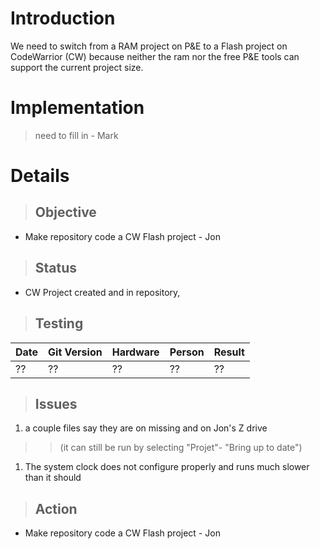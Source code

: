 # Introduction #

We need to switch from a RAM project on P&E to a Flash project on CodeWarrior (CW) because neither the ram nor the free P&E tools can support the current project size.

# Implementation #

> need to fill in - Mark

# Details #

> ## Objective ##

  * Make repository code a  CW Flash project - Jon

> ## Status ##

  * CW Project created and in repository,

> ## Testing ##

|Date|Git Version|Hardware|Person|Result|
|:---|:----------|:-------|:-----|:-----|
| ?? | ?? | ?? | ?? | ?? |

> ## Issues ##

  1. a couple files say they are on missing and on Jon's Z drive
> > (it can still be run by selecting "Projet"- "Bring up to date")
  1. The system clock does not configure properly and runs much slower than it should


> ## Action ##

  * Make repository code a  CW Flash project - Jon